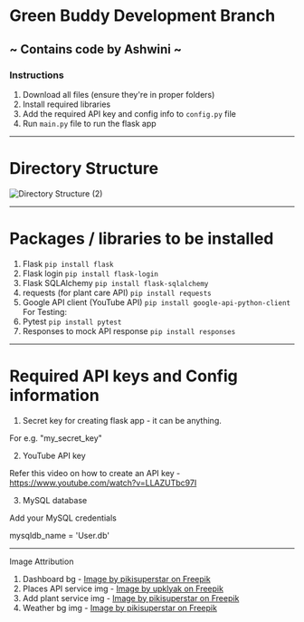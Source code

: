 # Green Buddy Development Branch 
## ~ Contains code by Ashwini ~
### Instructions
1. Download all files (ensure they're in proper folders)
2. Install required libraries
3. Add the required API key and config info to `config.py` file
4. Run `main.py` file to run the flask app

----------------------------------------------------------------------------------------------

# Directory Structure

![Directory Structure (2)](https://github.com/user-attachments/assets/c925b6b3-8cb0-4f19-9a00-762aa1d5f9d6)

----------------------------------------------------------------------------------------------

# Packages / libraries to be installed
1. Flask 
`pip install flask`
2. Flask login
`pip install flask-login`
3. Flask SQLAlchemy
`pip install flask-sqlalchemy`
4. requests (for plant care API)
`pip install requests`
5. Google API client (YouTube API)
`pip install google-api-python-client`
For Testing: 
6. Pytest
`pip install pytest`
7. Responses to mock API response
`pip install responses`
----------------------------------------------------------------------------------------------

# Required API keys and Config information
1. Secret key for creating flask app - it can be anything.

For e.g. "my_secret_key"

2. YouTube API key

Refer this video on how to create an API key - https://www.youtube.com/watch?v=LLAZUTbc97I

3. MySQL database

Add your MySQL credentials

mysqldb_name = 'User.db'

----------------------------------------------------------------------------------------------

Image Attribution
1. Dashboard bg - 
<a href="https://www.freepik.com/free-vector/tropical-flower-background_2920876.htm#from_view=detail_alsolike">Image by pikisuperstar on Freepik</a>
2. Places API service img - 
<a href="https://www.freepik.com/free-vector/flower-shop-facade-night-city-street-vector-cartoon-illustration-urban-floral-boutique-gift-storefront-with-illuminated-windows-garlands-striped-tent-door-flowerpots-shelf_66811049.htm#fromView=search&page=2&position=48&uuid=48f47d53-7e5d-48c4-a563-969639b77082">Image by upklyak on Freepik</a>
3. Add plant service img -
<a href="https://www.freepik.com/free-vector/hand-drawn-people-taking-photos-with-smartphone_16408153.htm#fromView=search&page=1&position=3&uuid=9e29063a-d810-4a0f-8923-ec6a9ea23d97">Image by pikisuperstar on Freepik</a>
4. Weather bg img - 
<a href="https://www.freepik.com/free-vector/background-monsoon-season_45203923.htm#fromView=search&page=1&position=2&uuid=2fe6f7a7-fcab-422d-88f2-e2ce03398f47">Image by pikisuperstar on Freepik</a>
